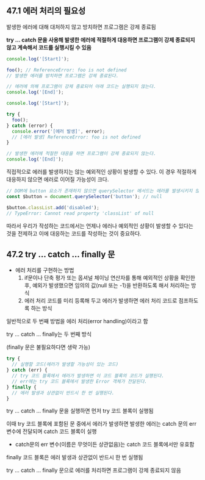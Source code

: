 ## 47.1 에러 처리의 필요성

발생한 에러에 대해 대처하지 않고 방치하면 프로그램은 강제 종료됨

**try … catch 문을 사용해 발생한 에러에 적절하게 대응하면 프로그램이 강제 종료되지 않고 계속해서 코드를 실행시킬 수 있음**

```jsx
console.log('[Start]');

foo(); // ReferenceError: foo is not defined
// 발생한 에러를 방치하면 프로그램은 강제 종료된다.

// 에러에 의해 프로그램이 강제 종료되어 아래 코드는 실행되지 않는다.
console.log('[End]');
```

```jsx
console.log('[Start]');

try {
  foo();
} catch (error) {
  console.error('[에러 발생]', error);
  // [에러 발생] ReferenceError: foo is not defined
}

// 발생한 에러에 적절한 대응을 하면 프로그램이 강제 종료되지 않는다.
console.log('[End]');
```

직접적으로 에러를 발생하지는 않는 예외적인 상황이 발생할 수 있다. 이 경우 적절하게 대응하지 않으면 에러로 이어질 가능성이 크다.

```jsx
// DOM에 button 요소가 존재하지 않으면 querySelector 메서드는 에러를 발생시키지 않고 null을 반환한다.
const $button = document.querySelector('button'); // null

$button.classList.add('disabled');
// TypeError: Cannot read property 'classList' of null
```

따라서 우리가 작성하는 코드에서는 언제나 에러나 예외적인 상황이 발생할 수 있다는 것을 전제하고 이에 대응하는 코드를 작성하는 것이 중요하다.

## 47.2 try … catch … finally 문

- 에러 처리를 구현하는 방법
    1. if문이나 단축 평가 또는 옵셔널 체이닝 연산자를 통해 예외적인 상황을 확인한 후, 예외가 발생했으면 임의의 값(null 또는 -1)을 반환하도록 해서 처리하는 방식
    2. 에러 처리 코드를 미리 등록해 두고 에러가 발생하면 에러 처리 코드로 점프하도록 하는 방식

일반적으로 두 번째 방법을 에러 처리(error handling)이라고 함

try … catch … finally는 두 번째 방식

(finally 문은 불필요하다면 생략 가능)

```jsx
try {
  // 실행할 코드(에러가 발생할 가능성이 있는 코드)
} catch (err) {
  // try 코드 블록에서 에러가 발생하면 이 코드 블록의 코드가 실행된다.
  // err에는 try 코드 블록에서 발생한 Error 객체가 전달된다.
} finally {
  // 에러 발생과 상관없이 반드시 한 번 실행된다.
}
```

try … catch … finally 문을 실행하면 먼저 try 코드 블록이 실행됨

이때 try 코드 블록에 포함된 문 중에서 에러가 발생하면 발생한 에러는 catch 문의 err 변수에 전달되며 catch 코드 블록이 실행

- catch문의 err 변수(이름은 무엇이든 상관없음)는 catch 코드 블록에서만 유효함

finally 코드 블록은 에러 발생과 상관없이 반드시 한 번 실행됨

try … catch … finally 문으로 에러를 처리하면 프로그램이 강제 종료되지 않음
